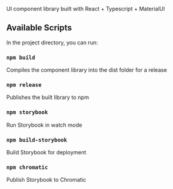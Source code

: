 UI component library built with React + Typescript + MaterialUI

## Available Scripts

In the project directory, you can run:

### `npm build`

Compiles the component library into the dist folder for a release

### `npm release`

Publishes the built library to npm

### `npm storybook`

Run Storybook in watch mode

### `npm build-storybook`

Build Storybook for deployment

### `npm chromatic`

Publish Storybook to Chromatic